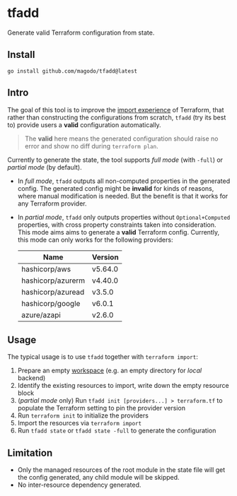 # tfadd

Generate valid Terraform configuration from state.

## Install

```
go install github.com/magodo/tfadd@latest
```

## Intro

The goal of this tool is to improve the [import experience](https://learn.hashicorp.com/tutorials/terraform/state-import?in=terraform/state&utm_source=WEBSITE&utm_medium=WEB_IO&utm_offer=ARTICLE_PAGE&utm_content=DOCS) of Terraform, that rather than constructing the configurations from scratch, `tfadd` (try its best to) provide users a **valid** configuration automatically.

> The **valid** here means the generated configuration should raise no error and show no diff during `terraform plan`. 

Currently to generate the state, the tool supports *full mode* (with `-full`) or *partial mode* (by default).

- In *full mode*, `tfadd` outputs all non-computed properties in the generated config. The generated config might be **invalid** for kinds of reasons, where manual modification is needed. But the benefit is that it works for any Terraform provider.
- In *partial mode*, `tfadd` only outputs properties without `Optional+Computed` properties, with cross property constraints taken into consideration. This mode aims aims to generate a **valid** Terraform config. Currently, this mode can only works for the following providers:

    |Name|Version|
    |-|-|
    |hashicorp/aws|v5.64.0|
    |hashicorp/azurerm|v4.40.0|
    |hashicorp/azuread|v3.5.0|
    |hashicorp/google|v6.0.1|
    |azure/azapi|v2.6.0|

## Usage

The typical usage is to use `tfadd` together with `terraform import`:

1. Prepare an empty [workspace](https://www.terraform.io/language/state/workspaces) (e.g. an empty directory for *local* backend)
1. Identify the existing resources to import, write down the empty resource block
1. (*partial mode* only) Run `tfadd init [providers...] > terraform.tf` to populate the Terraform setting to pin the provider version
1. Run `terraform init` to initialize the providers
1. Import the resources via `terraform import`
1. Run `tfadd state` or `tfadd state -full` to generate the configuration


## Limitation

- Only the managed resources of the root module in the state file will get the config generated, any child module will be skipped. 
- No inter-resource dependency generated.
